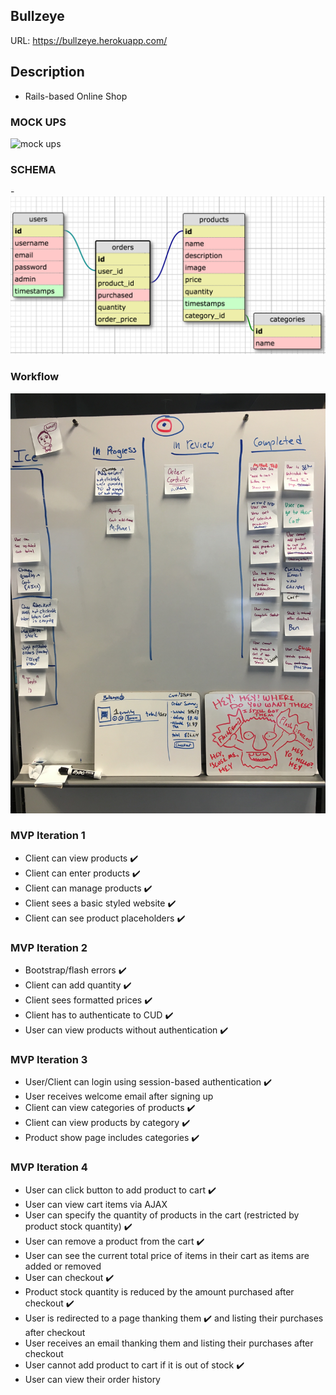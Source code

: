 ## Bullzeye
URL: https://bullzeye.herokuapp.com/

## Description
- Rails-based Online Shop

### MOCK UPS

<img src="http://i.imgur.com/jnFu4eLg.jpg" alt="mock ups" width="400" height="500">

### SCHEMA

-![Schema](./schema.png)

### Workflow

<img src='./workflow.jpg' />

### MVP Iteration 1
- Client can view products :heavy_check_mark:
- Client can enter products :heavy_check_mark:
- Client can manage products :heavy_check_mark:
- Client sees a basic styled website :heavy_check_mark:
- Client can see product placeholders :heavy_check_mark:

### MVP Iteration 2
- Bootstrap/flash errors :heavy_check_mark:
- Client can add quantity :heavy_check_mark:
- Client sees formatted prices :heavy_check_mark:
- Client has to authenticate to CUD :heavy_check_mark:
- User can view products without authentication :heavy_check_mark:

### MVP Iteration 3
- User/Client can login using session-based authentication :heavy_check_mark:
- User receives welcome email after signing up
- Client can view categories of products :heavy_check_mark:
- Client can view products by category :heavy_check_mark:
- Product show page includes categories :heavy_check_mark:

### MVP Iteration 4
- User can click button to add product to cart :heavy_check_mark:
- User can view cart items via AJAX
- User can specify the quantity of products in the cart (restricted by product stock quantity) :heavy_check_mark:
- User can remove a product from the cart :heavy_check_mark:
- User can see the current total price of items in their cart as items are added or removed
- User can checkout :heavy_check_mark:
- Product stock quantity is reduced by the amount purchased after checkout :heavy_check_mark:
- User is redirected to a page thanking them :heavy_check_mark:
and listing their purchases after checkout
- User receives an email thanking them and listing their purchases after checkout
- User cannot add product to cart if it is out of stock :heavy_check_mark:
- User can view their order history
